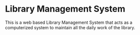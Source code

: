 # Library Management System
 This is a web based Library Management System that acts as a computerized system to maintain all the daily work of the library.
